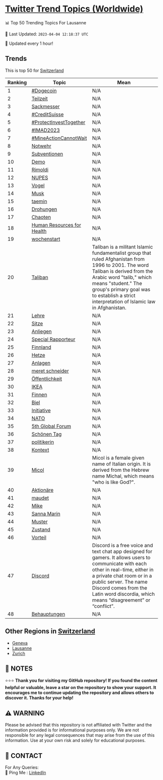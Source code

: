 [Twitter Trend Topics (Worldwide)](https://github.com/ErcinDedeoglu/Twitter-Trend-Topics)
==========


📊 Top 50 Trending Topics For Lausanne

📆 Last Updated: `2023-04-04 12:18:37 UTC`

🔧 Updated every 1 hour!


## Trends

This is top 50 for [Switzerland](</Switzerland>)

| Ranking | Topic | Mean |
| ------- | ------------ | ------------ |
| 1 | [#Dogecoin](http://twitter.com/search?q=%23Dogecoin) | N/A |
| 2 | [Teilzeit](http://twitter.com/search?q=Teilzeit) | N/A |
| 3 | [Sackmesser](http://twitter.com/search?q=Sackmesser) | N/A |
| 4 | [#CreditSuisse](http://twitter.com/search?q=%23CreditSuisse) | N/A |
| 5 | [#ProtectInvestTogether](http://twitter.com/search?q=%23ProtectInvestTogether) | N/A |
| 6 | [#IMAD2023](http://twitter.com/search?q=%23IMAD2023) | N/A |
| 7 | [#MineActionCannotWait](http://twitter.com/search?q=%23MineActionCannotWait) | N/A |
| 8 | [Notwehr](http://twitter.com/search?q=Notwehr) | N/A |
| 9 | [Subventionen](http://twitter.com/search?q=Subventionen) | N/A |
| 10 | [Demo](http://twitter.com/search?q=Demo) | N/A |
| 11 | [Rimoldi](http://twitter.com/search?q=Rimoldi) | N/A |
| 12 | [NUPES](http://twitter.com/search?q=NUPES) | N/A |
| 13 | [Vogel](http://twitter.com/search?q=Vogel) | N/A |
| 14 | [Musk](http://twitter.com/search?q=Musk) | N/A |
| 15 | [taemin](http://twitter.com/search?q=taemin) | N/A |
| 16 | [Drohungen](http://twitter.com/search?q=Drohungen) | N/A |
| 17 | [Chaoten](http://twitter.com/search?q=Chaoten) | N/A |
| 18 | [Human Resources for Health](http://twitter.com/search?q=Human+Resources+for+Health) | N/A |
| 19 | [wochenstart](http://twitter.com/search?q=wochenstart) | N/A |
| 20 | [Taliban](http://twitter.com/search?q=Taliban) | Taliban is a militant Islamic fundamentalist group that ruled Afghanistan from 1996 to 2001. The word Taliban is derived from the Arabic word "talib," which means "student." The group's primary goal was to establish a strict interpretation of Islamic law in Afghanistan. |
| 21 | [Lehre](http://twitter.com/search?q=Lehre) | N/A |
| 22 | [Sitze](http://twitter.com/search?q=Sitze) | N/A |
| 23 | [Anliegen](http://twitter.com/search?q=Anliegen) | N/A |
| 24 | [Special Rapporteur](http://twitter.com/search?q=Special+Rapporteur) | N/A |
| 25 | [Finnland](http://twitter.com/search?q=Finnland) | N/A |
| 26 | [Hetze](http://twitter.com/search?q=Hetze) | N/A |
| 27 | [Anlagen](http://twitter.com/search?q=Anlagen) | N/A |
| 28 | [meret schneider](http://twitter.com/search?q=meret+schneider) | N/A |
| 29 | [Öffentlichkeit](http://twitter.com/search?q=%c3%96ffentlichkeit) | N/A |
| 30 | [IKEA](http://twitter.com/search?q=IKEA) | N/A |
| 31 | [Finnen](http://twitter.com/search?q=Finnen) | N/A |
| 32 | [Biel](http://twitter.com/search?q=Biel) | N/A |
| 33 | [Initiative](http://twitter.com/search?q=Initiative) | N/A |
| 34 | [NATO](http://twitter.com/search?q=NATO) | N/A |
| 35 | [5th Global Forum](http://twitter.com/search?q=5th+Global+Forum) | N/A |
| 36 | [Schönen Tag](http://twitter.com/search?q=Sch%c3%b6nen+Tag) | N/A |
| 37 | [politikerin](http://twitter.com/search?q=politikerin) | N/A |
| 38 | [Kontext](http://twitter.com/search?q=Kontext) | N/A |
| 39 | [Micol](http://twitter.com/search?q=Micol) | Micol is a female given name of Italian origin. It is derived from the Hebrew name Michal, which means "who is like God?". |
| 40 | [Aktionäre](http://twitter.com/search?q=Aktion%c3%a4re) | N/A |
| 41 | [maudet](http://twitter.com/search?q=maudet) | N/A |
| 42 | [Mike](http://twitter.com/search?q=Mike) | N/A |
| 43 | [Sanna Marin](http://twitter.com/search?q=Sanna+Marin) | N/A |
| 44 | [Muster](http://twitter.com/search?q=Muster) | N/A |
| 45 | [Zustand](http://twitter.com/search?q=Zustand) | N/A |
| 46 | [Vorteil](http://twitter.com/search?q=Vorteil) | N/A |
| 47 | [Discord](http://twitter.com/search?q=Discord) | Discord is a free voice and text chat app designed for gamers. It allows users to communicate with each other in real-time, either in a private chat room or in a public server. The name Discord comes from the Latin word discordia, which means “disagreement” or “conflict”. |
| 48 | [Behauptungen](http://twitter.com/search?q=Behauptungen) | N/A |



## Other Regions in [Switzerland](</Switzerland>)

* [Geneva](</Switzerland/Geneva.md>)
* [Lausanne](</Switzerland/Lausanne.md>)
* [Zurich](</Switzerland/Zurich.md>)



## 📝 NOTES

⭐⭐⭐ **Thank you for visiting my GitHub repository! If you found the content helpful or valuable, leave a star on the repository to show your support. It encourages me to continue updating the repository and allows others to discover it. Thanks for your help!**


## ⚠️ WARNING

Please be advised that this repository is not affiliated with Twitter and the information provided is for informational purposes only. We are not responsible for any legal consequences that may arise from the use of this information. Use at your own risk and solely for educational purposes.


## 📨 CONTACT

 For Any Queries:  
            🏓 Ping Me : [LinkedIn](https://www.linkedin.com/in/ercindedeoglu/)
